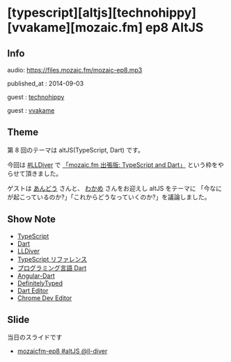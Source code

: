 # [typescript][altjs][technohippy][vvakame][mozaic.fm] ep8 AltJS


## Info

audio: https://files.mozaic.fm/mozaic-ep8.mp3

published_at
: 2014-09-03

guest
: [technohippy](https://twitter.com/technohippy)

guest
: [vvakame](https://twitter.com/vvakame)


## Theme

第 8 回のテーマは altJS(TypeScript, Dart) です。

今回は [#LLDiver](http://ll.jus.or.jp/2014/) で [「mozaic.fm 出張版: TypeScript and Dart」](http://ll.jus.or.jp/2014/program%23mozaic.fm) という枠をやらせて頂きました。

ゲストは [あんどう](https://twitter.com/technohippy) さんと、 [わかめ](https://twitter.com/vvakame) さんをお迎えし altJS をテーマに 「今なにが起こっているのか?」「これからどうなっていくのか?」を議論しました。


## Show Note

- [TypeScript](http://www.typescriptlang.org/)
- [Dart](https://www.dartlang.org/)
- [LLDiver](http://ll.jus.or.jp/2014/)
- [TypeScript リファレンス](http://tatsu-zine.com/books/typescript-reference)
- [プログラミング言語 Dart](http://ascii.asciimw.jp/books/books/detail/978-4-04-891511-3.shtml)
- [Angular-Dart](https://angulardart.org/)
- [DefinitelyTyped](https://github.com/borisyankov/DefinitelyTyped)
- [Dart Editor](https://www.dartlang.org/tools/editor/)
- [Chrome Dev Editor](https://github.com/dart-lang/chromedeveditor)


## Slide

当日のスライドです

- [mozaicfm-ep8 #altJS @ll-diver](http://www.slideshare.net/Jxck/mozaicfm-ep8alt-jslldiver)
